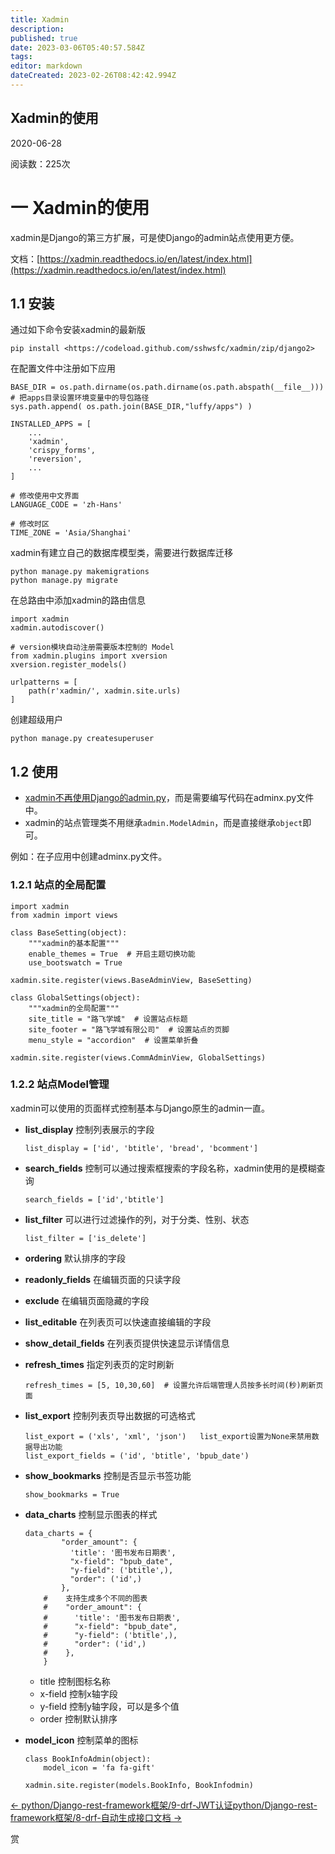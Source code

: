 ```yaml
---
title: Xadmin
description: 
published: true
date: 2023-03-06T05:40:57.584Z
tags: 
editor: markdown
dateCreated: 2023-02-26T08:42:42.994Z
---
```


## **Xadmin的使用**

2020-06-28

阅读数：225次

# **一 Xadmin的使用**

xadmin是Django的第三方扩展，可是使Django的admin站点使用更方便。

文档：[https://xadmin.readthedocs.io/en/latest/index.html](https://xadmin.readthedocs.io/en/latest/index.html)

## **1.1 安装**

通过如下命令安装xadmin的最新版

```
pip install <https://codeload.github.com/sshwsfc/xadmin/zip/django2>
```

在配置文件中注册如下应用

```
BASE_DIR = os.path.dirname(os.path.dirname(os.path.abspath(__file__)))
# 把apps目录设置环境变量中的导包路径
sys.path.append( os.path.join(BASE_DIR,"luffy/apps") )

INSTALLED_APPS = [
    ...
    'xadmin',
    'crispy_forms',
    'reversion',
    ...
]

# 修改使用中文界面
LANGUAGE_CODE = 'zh-Hans'

# 修改时区
TIME_ZONE = 'Asia/Shanghai'
```

xadmin有建立自己的数据库模型类，需要进行数据库迁移

```
python manage.py makemigrations
python manage.py migrate
```

在总路由中添加xadmin的路由信息

```
import xadmin
xadmin.autodiscover()

# version模块自动注册需要版本控制的 Model
from xadmin.plugins import xversion
xversion.register_models()

urlpatterns = [
    path(r'xadmin/', xadmin.site.urls)
]
```

创建超级用户

```
python manage.py createsuperuser
```

## **1.2 使用**

* [xadmin不再使用Django的admin.py](http://xn--xadminDjangoadmin-kz50a44rtolbj9q6ig.py)，而是需要编写代码在adminx.py文件中。
* xadmin的站点管理类不用继承`admin.ModelAdmin`，而是直接继承`object`即可。

例如：在子应用中创建adminx.py文件。

### **1.2.1 站点的全局配置**

```
import xadmin
from xadmin import views

class BaseSetting(object):
    """xadmin的基本配置"""
    enable_themes = True  # 开启主题切换功能
    use_bootswatch = True

xadmin.site.register(views.BaseAdminView, BaseSetting)

class GlobalSettings(object):
    """xadmin的全局配置"""
    site_title = "路飞学城"  # 设置站点标题
    site_footer = "路飞学城有限公司"  # 设置站点的页脚
    menu_style = "accordion"  # 设置菜单折叠

xadmin.site.register(views.CommAdminView, GlobalSettings)
```

### **1.2.2 站点Model管理**

xadmin可以使用的页面样式控制基本与Django原生的admin一直。

* **list_display** 控制列表展示的字段

  ```
  list_display = ['id', 'btitle', 'bread', 'bcomment']
  ```
* **search_fields** 控制可以通过搜索框搜索的字段名称，xadmin使用的是模糊查询

  ```
  search_fields = ['id','btitle']
  ```
* **list_filter** 可以进行过滤操作的列，对于分类、性别、状态

  ```
  list_filter = ['is_delete']
  ```
* **ordering** 默认排序的字段
* **readonly_fields** 在编辑页面的只读字段
* **exclude** 在编辑页面隐藏的字段
* **list_editable** 在列表页可以快速直接编辑的字段
* **show_detail_fields** 在列表页提供快速显示详情信息
* **refresh_times** 指定列表页的定时刷新

  ```
  refresh_times = [5, 10,30,60]  # 设置允许后端管理人员按多长时间(秒)刷新页面
  ```
* **list_export** 控制列表页导出数据的可选格式

  ```
  list_export = ('xls', 'xml', 'json')   list_export设置为None来禁用数据导出功能
  list_export_fields = ('id', 'btitle', 'bpub_date')
  ```
* **show_bookmarks** 控制是否显示书签功能

  ```
  show_bookmarks = True
  ```
* **data_charts** 控制显示图表的样式

  ```
  data_charts = {
          "order_amount": {
            'title': '图书发布日期表',
            "x-field": "bpub_date",
            "y-field": ('btitle',),
            "order": ('id',)
          },
      #    支持生成多个不同的图表
      #    "order_amount": {
      #      'title': '图书发布日期表',
      #      "x-field": "bpub_date",
      #      "y-field": ('btitle',),
      #      "order": ('id',)
      #    },
      }
  ```

  * title 控制图标名称
  * x-field 控制x轴字段
  * y-field 控制y轴字段，可以是多个值
  * order 控制默认排序
* **model_icon** 控制菜单的图标

  ```
  class BookInfoAdmin(object):
      model_icon = 'fa fa-gift'

  xadmin.site.register(models.BookInfo, BookInfodmin)
  ```

[← python/Django-rest-framework框架/9-drf-JWT认证](http://www.liuqingzheng.top/python/Django-rest-framework%E6%A1%86%E6%9E%B6/9-drf-JWT%E8%AE%A4%E8%AF%81/)​[python/Django-rest-framework框架/8-drf-自动生成接口文档 →](http://www.liuqingzheng.top/python/Django-rest-framework%E6%A1%86%E6%9E%B6/8-drf-%E8%87%AA%E5%8A%A8%E7%94%9F%E6%88%90%E6%8E%A5%E5%8F%A3%E6%96%87%E6%A1%A3/)

赏